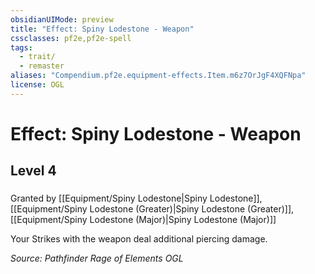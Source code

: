 ```yaml
---
obsidianUIMode: preview
title: "Effect: Spiny Lodestone - Weapon"
cssclasses: pf2e,pf2e-spell
tags:
  - trait/
  - remaster
aliases: "Compendium.pf2e.equipment-effects.Item.m6z7OrJgF4XQFNpa"
license: OGL
---
```

# Effect: Spiny Lodestone - Weapon
## Level 4
### 






Granted by [[Equipment/Spiny Lodestone|Spiny Lodestone]], [[Equipment/Spiny Lodestone (Greater)|Spiny Lodestone (Greater)]], [[Equipment/Spiny Lodestone (Major)|Spiny Lodestone (Major)]]

Your Strikes with the weapon deal additional piercing damage.

*Source: Pathfinder Rage of Elements*
*OGL*